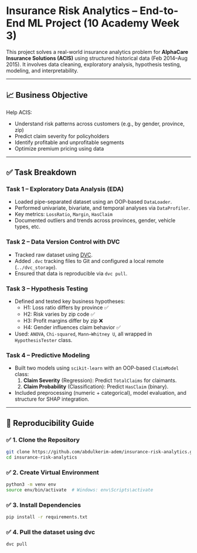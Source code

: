 # Insurance Risk Analytics – End-to-End ML Project (10 Academy Week 3)

This project solves a real-world insurance analytics problem for **AlphaCare Insurance Solutions (ACIS)** using structured historical data (Feb 2014–Aug 2015). It involves data cleaning, exploratory analysis, hypothesis testing, modeling, and interpretability.

---

## 📈 Business Objective

Help ACIS:
- Understand risk patterns across customers (e.g., by gender, province, zip)
- Predict claim severity for policyholders
- Identify profitable and unprofitable segments
- Optimize premium pricing using data

---

## ✅ Task Breakdown

### Task 1 – Exploratory Data Analysis (EDA)

- Loaded pipe-separated dataset using an OOP-based `DataLoader`.
- Performed univariate, bivariate, and temporal analyses via `DataProfiler`.
- Key metrics: `LossRatio`, `Margin`, `HasClaim`
- Documented outliers and trends across provinces, gender, vehicle types, etc.

###  Task 2 – Data Version Control with DVC

- Tracked raw dataset using [DVC](https://dvc.org/).
- Added `.dvc` tracking files to Git and configured a local remote (`../dvc_storage`).
- Ensured that data is reproducible via `dvc pull`.

###  Task 3 – Hypothesis Testing

- Defined and tested key business hypotheses:
    - H1: Loss ratio differs by province ✅
    - H2: Risk varies by zip code ✅
    - H3: Profit margins differ by zip ❌
    - H4: Gender influences claim behavior ✅
- Used: `ANOVA`, `Chi-squared`, `Mann–Whitney U`, all wrapped in `HypothesisTester` class.

###  Task 4 – Predictive Modeling

- Built two models using `scikit-learn` with an OOP-based `ClaimModel` class:
    1. **Claim Severity** (Regression): Predict `TotalClaims` for claimants.
    2. **Claim Probability** (Classification): Predict `HasClaim` (binary).
- Included preprocessing (numeric + categorical), model evaluation, and structure for SHAP integration.

---

## 🔁 Reproducibility Guide

### ✅ 1. Clone the Repository

```bash
git clone https://github.com/abdulkerim-adem/insurance-risk-analytics.git
cd insurance-risk-analytics
```
### ✅ 2. Create Virtual Environment
```bash
python3 -m venv env
source env/bin/activate  # Windows: env\Scripts\activate
```
### ✅ 3. Install Dependencies

```bash
pip install -r requirements.txt
```
### ✅ 4. Pull the dataset using dvc
```bash
dvc pull
```
